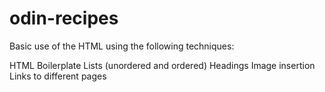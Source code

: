 # odin-recipes
Basic use of the HTML using the following techniques:

HTML Boilerplate
Lists (unordered and ordered)
Headings 
Image insertion 
Links to different pages